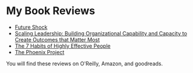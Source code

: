 # My Book Reviews

* [Future Shock](./future-shock/README.adoc)
* [Scaling Leadership: Building Organizational Capability and Capacity to Create Outcomes that Matter Most](./scaling-leadership-building-organizational-capability-and-capacity-to-create-outcomes-that-matter-most/README.adoc)
* [The 7 Habits of Highly Effective People](./the-7-habits-of-highly-effective-people/README.adoc)
* [The Phoenix Project](./the-phoenix-project/README.adoc)

You will find these reviews on O'Reilly, Amazon, and goodreads.
